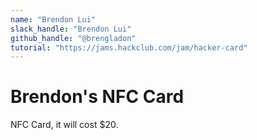 ```yaml
---
name: "Brendon Lui"
slack_handle: "Brendon Lui"
github_handle: "@brengladon"
tutorial: "https://jams.hackclub.com/jam/hacker-card"
---
```


# Brendon's NFC Card

<!-- Describe your board in 2-3 sentences. What are you making? What will it do? -->

<!-- How much is it going to cost? -->

<!-- Tell us a little bit about your design process. What were some challenges? What helped? ***Totally optional*** -->

NFC Card, it will cost $20.
